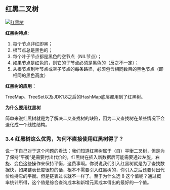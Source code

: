 ## 红黑二叉树



[![红黑树](https://camo.githubusercontent.com/971cdd1ba73f4e44ea930efcd14a31bdda4b1c23/68747470733a2f2f757365722d676f6c642d63646e2e786974752e696f2f323031382f31312f31342f313637313161633239633133386362613f773d38353126683d36313426663d6a70656726733d3334343538)](https://camo.githubusercontent.com/971cdd1ba73f4e44ea930efcd14a31bdda4b1c23/68747470733a2f2f757365722d676f6c642d63646e2e786974752e696f2f323031382f31312f31342f313637313161633239633133386362613f773d38353126683d36313426663d6a70656726733d3334343538)

**红黑树特点:**

1. 每个节点非红即黑；
2. 根节点总是黑色的；
3. 每个叶子节点都是黑色的空节点（NIL节点）；
4. 如果节点是红色的，则它的子节点必须是黑色的（反之不一定）；
5. 从根节点到叶节点或空子节点的每条路径，必须包含相同数目的黑色节点（即相同的黑色高度）

**红黑树的应用：**

TreeMap、TreeSet以及JDK1.8之后的HashMap底层都用到了红黑树。

**为什么要用红黑树**

简单来说红黑树就是为了解决二叉查找树的缺陷，因为二叉查找树在某些情况下会退化成一个线性结构。

### 3.4 红黑树这么优秀，为何不直接使用红黑树得了？

说一下自己对于这个问题的看法：我们知道红黑树属于（自）平衡二叉树，但是为了保持“平衡”是需要付出代价的，红黑树在插入新数据后可能需要通过左旋，右旋、变色这些操作来保持平衡，这费事啊。你说说我们引入红黑树就是为了查找数据快，如果链表长度很短的话，根本不需要引入红黑树的，你引入之后还要付出代价维持它的平衡。但是链表过长就不一样了。至于为什么选 8 这个值呢？通过概率统计所得，这个值是综合查询成本和新增元素成本得出的最好的一个值。

